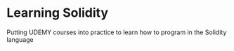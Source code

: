 # Learning Solidity

Putting UDEMY courses into practice to learn how to program in the Solidity language